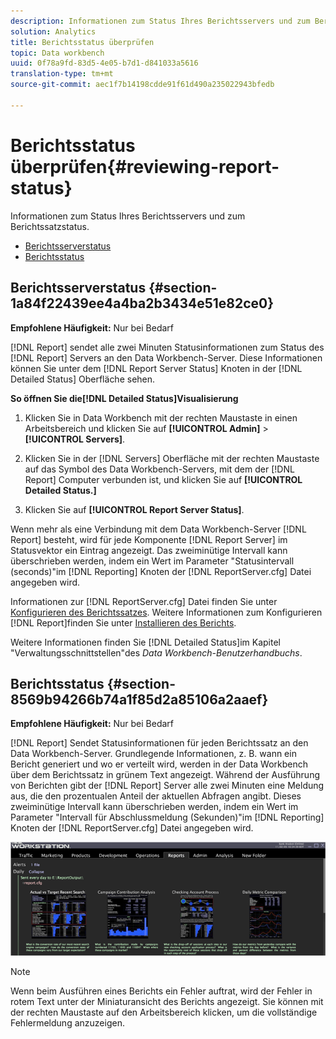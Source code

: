 ```yaml
---
description: Informationen zum Status Ihres Berichtsservers und zum Berichtssatzstatus.
solution: Analytics
title: Berichtsstatus überprüfen
topic: Data workbench
uuid: 0f78a9fd-83d5-4e05-b7d1-d841033a5616
translation-type: tm+mt
source-git-commit: aec1f7b14198cdde91f61d490a235022943bfedb

---
```



# Berichtsstatus überprüfen{#reviewing-report-status}

Informationen zum Status Ihres Berichtsservers und zum Berichtssatzstatus.

* [Berichtsserverstatus](../../../home/c-rpt-oview/c-admin-rpt/c-rev-rpt-st.md#section-1a84f22439ee4a4ba2b3434e51e82ce0)
* [Berichtsstatus](../../../home/c-rpt-oview/c-admin-rpt/c-rev-rpt-st.md#section-8569b94266b74a1f85d2a85106a2aaef)

## Berichtsserverstatus {#section-1a84f22439ee4a4ba2b3434e51e82ce0}

**Empfohlene Häufigkeit:** Nur bei Bedarf

[!DNL Report] sendet alle zwei Minuten Statusinformationen zum Status des [!DNL Report] Servers an den Data Workbench-Server. Diese Informationen können Sie unter dem [!DNL Report Server Status] Knoten in der [!DNL Detailed Status] Oberfläche sehen.

**So öffnen Sie die[!DNL Detailed Status]Visualisierung**

1. Klicken Sie in Data Workbench mit der rechten Maustaste in einen Arbeitsbereich und klicken Sie auf **[!UICONTROL Admin]** > **[!UICONTROL Servers]**.

1. Klicken Sie in der [!DNL Servers] Oberfläche mit der rechten Maustaste auf das Symbol des Data Workbench-Servers, mit dem der [!DNL Report] Computer verbunden ist, und klicken Sie auf **[!UICONTROL Detailed Status.]**

1. Klicken Sie auf **[!UICONTROL Report Server Status]**.

Wenn mehr als eine Verbindung mit dem Data Workbench-Server [!DNL Report] besteht, wird für jede Komponente [!DNL Report Server] im Statusvektor ein Eintrag angezeigt. Das zweiminütige Intervall kann überschrieben werden, indem ein Wert im Parameter &quot;Statusintervall (seconds)&quot;im [!DNL Reporting] Knoten der [!DNL ReportServer.cfg] Datei angegeben wird.

Informationen zur [!DNL ReportServer.cfg] Datei finden Sie unter [Konfigurieren des Berichtssatzes](../../../home/c-rpt-oview/c-work-rpt-sets/t-create-rpt-set/t-config-rpt-set/t-config-rpt-set.md#task-cfb2fd0c28bc48c2acdd582fe0d670d0). Weitere Informationen zum Konfigurieren [!DNL Report]finden Sie unter [Installieren des Berichts](../../../home/c-rpt-oview/c-inst-rpt/c-inst-rpt.md#concept-3b8696a5b7f04ebfaafec7ff55890d91).

Weitere Informationen finden Sie [!DNL Detailed Status]im Kapitel &quot;Verwaltungsschnittstellen&quot;des *Data Workbench-Benutzerhandbuchs*.

## Berichtsstatus {#section-8569b94266b74a1f85d2a85106a2aaef}

**Empfohlene Häufigkeit:** Nur bei Bedarf

[!DNL Report] Sendet Statusinformationen für jeden Berichtssatz an den Data Workbench-Server. Grundlegende Informationen, z. B. wann ein Bericht generiert und wo er verteilt wird, werden in der Data Workbench über dem Berichtssatz in grünem Text angezeigt. Während der Ausführung von Berichten gibt der [!DNL Report] Server alle zwei Minuten eine Meldung aus, die den prozentualen Anteil der aktuellen Abfragen angibt. Dieses zweiminütige Intervall kann überschrieben werden, indem ein Wert im Parameter &quot;Intervall für Abschlussmeldung (Sekunden)&quot;im [!DNL Reporting] Knoten der [!DNL ReportServer.cfg] Datei angegeben wird.

![](assets/report_status.png)

>[!NOTE]
>
>Wenn beim Ausführen eines Berichts ein Fehler auftrat, wird der Fehler in rotem Text unter der Miniaturansicht des Berichts angezeigt. Sie können mit der rechten Maustaste auf den Arbeitsbereich klicken, um die vollständige Fehlermeldung anzuzeigen.

